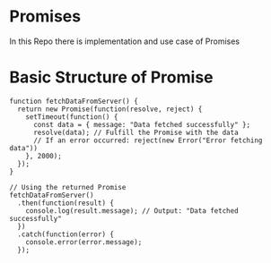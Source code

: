 # Promises
In this Repo there is implementation and use case of Promises
# Basic Structure of Promise
```
function fetchDataFromServer() {
  return new Promise(function(resolve, reject) {
    setTimeout(function() {
      const data = { message: "Data fetched successfully" };
      resolve(data); // Fulfill the Promise with the data
      // If an error occurred: reject(new Error("Error fetching data"))
    }, 2000);
  });
}

// Using the returned Promise
fetchDataFromServer()
  .then(function(result) {
    console.log(result.message); // Output: "Data fetched successfully"
  })
  .catch(function(error) {
    console.error(error.message);
  });
```


